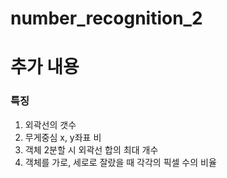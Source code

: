 # number_recognition_2
 
# 추가 내용

### 특징
1. 외곽선의 갯수
2. 무게중심 x, y좌표 비
3. 객체 2분할 시 외곽선 합의 최대 개수
4. 객체를 가로, 세로로 잘랐을 때 각각의 픽셀 수의 비율

